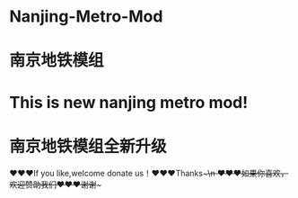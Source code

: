 # Nanjing-Metro-Mod
# 南京地铁模组
# This is new nanjing metro mod!
# 南京地铁模组全新升级
❤️❤️❤️If you like,welcome donate us！❤️❤️❤️Thanks~~~\n
❤️❤️❤️如果你喜欢，欢迎赞助我们❤️❤️❤️谢谢~~~
